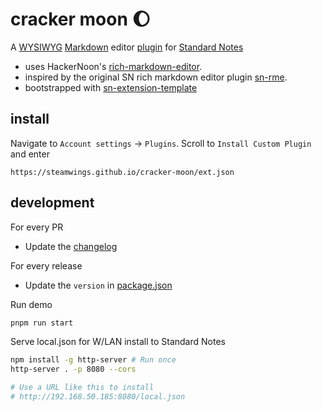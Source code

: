 # cracker moon 🌔

A [WYSIWYG](https://en.wikipedia.org/wiki/WYSIWYG) [Markdown](https://www.markdownguide.org/getting-started/) editor [plugin](https://randombits.dev/standard-notes/installing-extensions#plugin-introduction) for [Standard Notes](https://standardnotes.com)

- uses HackerNoon's [rich-markdown-editor](https://github.com/hackernoon/rich-markdown-editor).
- inspired by the original SN rich markdown editor plugin [sn-rme](https://github.com/arturolinares/sn-rme).
- bootstrapped with [sn-extension-template](https://github.com/nienow/sn-extension-template)

## install

Navigate to `Account settings` -> `Plugins`. Scroll to `Install Custom Plugin` and enter

```curl
https://steamwings.github.io/cracker-moon/ext.json
```

## development

For every PR

- Update the [changelog](CHANGELOG.md)

For every release

- Update the `version` in [package.json](package.json)

Run demo

```sh
pnpm run start
```

Serve local.json for W/LAN install to Standard Notes

```sh
npm install -g http-server # Run once
http-server . -p 8080 --cors

# Use a URL like this to install
# http://192.168.50.185:8080/local.json
```

